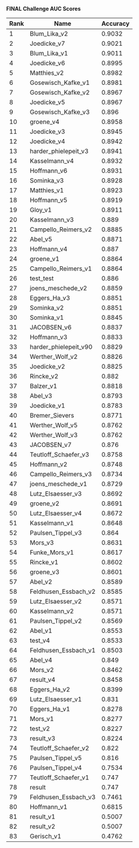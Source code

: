 **FINAL Challenge AUC Scores**


|Rank|Name|Accuracy|
|----|-----|---|
|1|Blum_Lika_v2|0.9032| 
|2|Joedicke_v7|0.9021| 
|3|Blum_Lika_v1|0.9011| 
|4|Joedicke_v6|0.8995| 
|5|Matthies_v2|0.8982| 
|6|Gosewisch_Kafke_v1|0.8981| 
|7|Gosewisch_Kafke_v2|0.8967| 
|8|Joedicke_v5|0.8967| 
|9|Gosewisch_Kafke_v3|0.896| 
|10|groene_v4|0.8958| 
|11|Joedicke_v3|0.8945| 
|12|Joedicke_v4|0.8942| 
|13|harder_phielepeit_v3|0.8941| 
|14|Kasselmann_v4|0.8932| 
|15|Hoffmann_v6|0.8931| 
|16|Sominka_v3|0.8928| 
|17|Matthies_v1|0.8923| 
|18|Hoffmann_v5|0.8919| 
|19|Gloy_v1|0.8911| 
|20|Kasselmann_v3|0.889| 
|21|Campello_Reimers_v2|0.8885| 
|22|Abel_v5|0.8871| 
|23|Hoffmann_v4|0.887| 
|24|groene_v1|0.8864| 
|25|Campello_Reimers_v1|0.8864| 
|26|test_test|0.886| 
|27|joens_meschede_v2|0.8859| 
|28|Eggers_Ha_v3|0.8851| 
|29|Sominka_v2|0.8851| 
|30|Sominka_v1|0.8845| 
|31|JACOBSEN_v6|0.8837| 
|32|Hoffmann_v3|0.8833| 
|33|harder_phielepeit_v90|0.8829| 
|34|Werther_Wolf_v2|0.8826| 
|35|Joedicke_v2|0.8825| 
|36|Rincke_v2|0.882| 
|37|Balzer_v1|0.8818| 
|38|Abel_v3|0.8793| 
|39|Joedicke_v1|0.8783| 
|40|Bremer_Sievers|0.8771| 
|41|Werther_Wolf_v5|0.8762| 
|42|Werther_Wolf_v3|0.8762| 
|43|JACOBSEN_v7|0.876| 
|44|Teutloff_Schaefer_v3|0.8758| 
|45|Hoffmann_v2|0.8748| 
|46|Campello_Reimers_v3|0.8734| 
|47|joens_meschede_v1|0.8729| 
|48|Lutz_Elsaesser_v3|0.8692| 
|49|groene_v2|0.8691| 
|50|Lutz_Elsaesser_v4|0.8672| 
|51|Kasselmann_v1|0.8648| 
|52|Paulsen_Tippel_v3|0.864| 
|53|Mors_v3|0.8631| 
|54|Funke_Mors_v1|0.8617| 
|55|Rincke_v1|0.8602| 
|56|groene_v3|0.8601| 
|57|Abel_v2|0.8589| 
|58|Feldhusen_Essbach_v2|0.8585| 
|59|Lutz_Elsaesser_v2|0.8571| 
|60|Kasselmann_v2|0.8571| 
|61|Paulsen_Tippel_v2|0.8569| 
|62|Abel_v1|0.8553| 
|63|test_v4|0.8533| 
|64|Feldhusen_Essbach_v1|0.8503| 
|65|Abel_v4|0.849| 
|66|Mors_v2|0.8462| 
|67|result_v4|0.8458| 
|68|Eggers_Ha_v2|0.8399| 
|69|Lutz_Elsaesser_v1|0.831| 
|70|Eggers_Ha_v1|0.8278| 
|71|Mors_v1|0.8277| 
|72|test_v2|0.8227| 
|73|result_v3|0.8224| 
|74|Teutloff_Schaefer_v2|0.822| 
|75|Paulsen_Tippel_v5|0.816| 
|76|Paulsen_Tippel_v4|0.7534| 
|77|Teutloff_Schaefer_v1|0.747| 
|78|result|0.747| 
|79|Feldhusen_Essbach_v3|0.7461| 
|80|Hoffmann_v1|0.6815| 
|81|result_v1|0.5007| 
|82|result_v2|0.5007| 
|83|Gerisch_v1|0.4762| 
